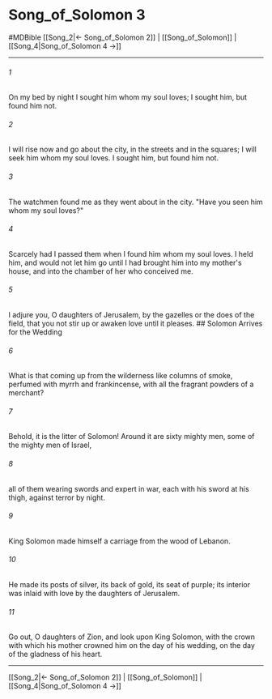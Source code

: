 # Song_of_Solomon 3
#MDBible
[[Song_2|← Song_of_Solomon 2]] | [[Song_of_Solomon]] | [[Song_4|Song_of_Solomon 4 →]]

***

###### 1 
On my bed by night I sought him whom my soul loves; I sought him, but found him not. 

###### 2 
I will rise now and go about the city, in the streets and in the squares; I will seek him whom my soul loves. I sought him, but found him not. 

###### 3 
The watchmen found me as they went about in the city. "Have you seen him whom my soul loves?" 

###### 4 
Scarcely had I passed them when I found him whom my soul loves. I held him, and would not let him go until I had brought him into my mother's house, and into the chamber of her who conceived me. 

###### 5 
I adjure you, O daughters of Jerusalem, by the gazelles or the does of the field, that you not stir up or awaken love until it pleases. ## Solomon Arrives for the Wedding 

###### 6 
What is that coming up from the wilderness like columns of smoke, perfumed with myrrh and frankincense, with all the fragrant powders of a merchant? 

###### 7 
Behold, it is the litter of Solomon! Around it are sixty mighty men, some of the mighty men of Israel, 

###### 8 
all of them wearing swords and expert in war, each with his sword at his thigh, against terror by night. 

###### 9 
King Solomon made himself a carriage from the wood of Lebanon. 

###### 10 
He made its posts of silver, its back of gold, its seat of purple; its interior was inlaid with love by the daughters of Jerusalem. 

###### 11 
Go out, O daughters of Zion, and look upon King Solomon, with the crown with which his mother crowned him on the day of his wedding, on the day of the gladness of his heart. 

***

[[Song_2|← Song_of_Solomon 2]] | [[Song_of_Solomon]] | [[Song_4|Song_of_Solomon 4 →]]
